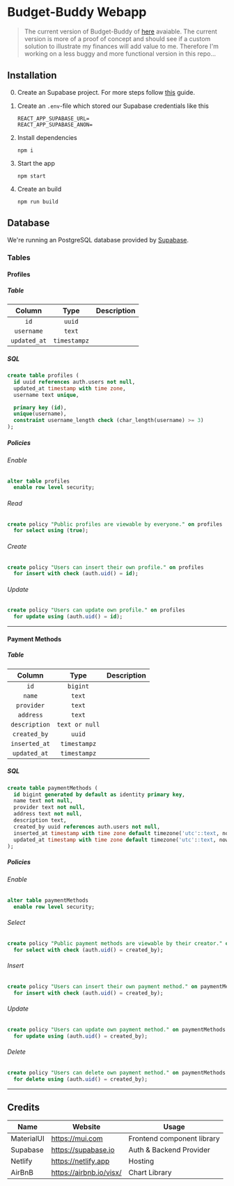 # Budget-Buddy Webapp

> The current version of Budget-Buddy of [here](https://budget-buddy.de) avaiable.
> The current version is more of a proof of concept and should see if a custom solution to illustrate my finances will add value to me.
> Therefore I'm working on a less buggy and more functional version in this repo...

## Installation

0. Create an Supabase project. For more steps follow [this](https://supabase.com/docs/guides/examples) guide.

1. Create an `.env`-file which stored our Supabase credentials like this
   ```
   REACT_APP_SUPABASE_URL=
   REACT_APP_SUPABASE_ANON=
   ```
2. Install dependencies

   ```shell
   npm i
   ```

3. Start the app

   ```shell
   npm start
   ```

4. Create an build

   ```shell
   npm run build
   ```

## Database

We're running an PostgreSQL database provided by [Supabase](https://supabase.io).

### Tables

#### Profiles

##### Table

|    Column    |     Type     | Description |
| :----------: | :----------: | ----------- |
|     `id`     |    `uuid`    |             |
|  `username`  |    `text`    |             |
| `updated_at` | `timestampz` |             |

##### SQL

```sql
create table profiles (
  id uuid references auth.users not null,
  updated_at timestamp with time zone,
  username text unique,

  primary key (id),
  unique(username),
  constraint username_length check (char_length(username) >= 3)
);
```

##### Policies

###### Enable

```sql
alter table profiles
  enable row level security;
```

###### Read

```sql
create policy "Public profiles are viewable by everyone." on profiles
  for select using (true);
```

###### Create

```sql
create policy "Users can insert their own profile." on profiles
  for insert with check (auth.uid() = id);
```

###### Update

```sql
create policy "Users can update own profile." on profiles
  for update using (auth.uid() = id);
```

---

#### Payment Methods

##### Table

|    Column     |      Type      | Description |
| :-----------: | :------------: | ----------- |
|     `id`      |    `bigint`    |             |
|    `name`     |     `text`     |             |
|  `provider`   |     `text`     |             |
|   `address`   |     `text`     |             |
| `description` | `text or null` |             |
| `created_by`  |     `uuid`     |             |
| `inserted_at` |  `timestampz`  |             |
| `updated_at`  |  `timestampz`  |             |

##### SQL

```sql
create table paymentMethods (
  id bigint generated by default as identity primary key,
  name text not null,
  provider text not null,
  address text not null,
  description text,
  created_by uuid references auth.users not null,
  inserted_at timestamp with time zone default timezone('utc'::text, now()) not null,
  updated_at timestamp with time zone default timezone('utc'::text, now()) not null
);
```

##### Policies

###### Enable

```sql
alter table paymentMethods
  enable row level security;
```

###### Select

```sql
create policy "Public payment methods are viewable by their creator." on paymentMethods
  for select with check (auth.uid() = created_by);
```

###### Insert

```sql
create policy "Users can insert their own payment method." on paymentMethods
  for insert with check (auth.uid() = created_by);
```

###### Update

```sql
create policy "Users can update own payment method." on paymentMethods
  for update using (auth.uid() = created_by);
```

###### Delete

```sql
create policy "Users can delete own payment method." on paymentMethods
  for delete using (auth.uid() = created_by);
```

---

## Credits

| Name       | Website                 | Usage                      |
| ---------- | ----------------------- | -------------------------- |
| MaterialUI | https://mui.com         | Frontend component library |
| Supabase   | https://supabase.io     | Auth & Backend Provider    |
| Netlify    | https://netlify.app     | Hosting                    |
| AirBnB     | https://airbnb.io/visx/ | Chart Library              |
